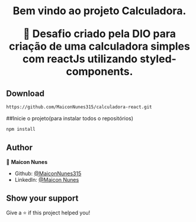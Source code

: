 <h1 align="center">Bem vindo ao projeto Calculadora. 

🦀 Desafio criado pela DIO para criação de uma calculadora simples com reactJs utilizando styled-components.
 
## Download

```sh
https://github.com/MaiconNunes315/calculadora-react.git
```
  
##Inicie o projeto(para instalar todos o repositórios)

```sh
npm install
``` 
  
## Author

👤 **Maicon Nunes**

- Github: [@MaiconNunes315](https://github.com/MaiconNunes315)
- LinkedIn: [@Maicon Nunes](https://www.linkedin.com/in/maicon-nunes)

## Show your support

Give a ⭐️ if this project helped you!

